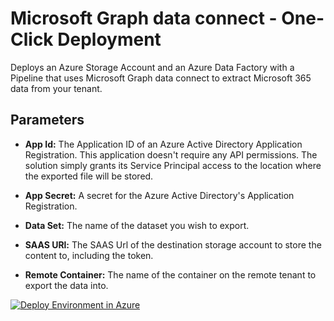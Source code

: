 # Microsoft Graph data connect - One-Click Deployment

Deploys an Azure Storage Account and an Azure Data Factory with a Pipeline that uses Microsoft Graph data connect to extract Microsoft 365 data from your tenant.

## Parameters

* **App Id:**
  The Application ID of an Azure Active Directory Application Registration. This application doesn't require any API permissions. The solution simply grants its Service Principal access to the location where the exported file will be stored.

* **App Secret:**
  A secret for the Azure Active Directory's Application Registration.

* **Data Set:**
  The name of the dataset you wish to export.

* **SAAS URl:**
  The SAAS Url of the destination storage account to store the content to, including the token.

* **Remote Container:**
  The name of the container on the remote tenant to export the data into.

<a href="https://portal.azure.com/#create/Microsoft.Template/uri/https%3A%2F%2Fraw.githubusercontent.com%2Fmicrosoftgraph%2Fdataconnect-solutions%2Fmain%2FARMTemplates%2FmultiTenantDataCopy%2Fazuredeploy.json?token=AATN3TJ6UQWU7TFMZ2R6ZW3ASL5JQ"><img src="https://camo.githubusercontent.com/bad3d579584bd4996af60a96735a0fdcb9f402933c139cc6c4c4a4577576411f/68747470733a2f2f616b612e6d732f6465706c6f79746f617a757265627574746f6e" alt="Deploy Environment in Azure" /></a>
